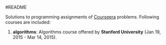 #README

Solutions to programming assignments of [Courseera](http://www.courseera.org) problems. Following courses are included:

1. **algorithms**: Algorithms course offered by **Stanford University** (Jan 19, 2015 - Mar 14, 2015).

